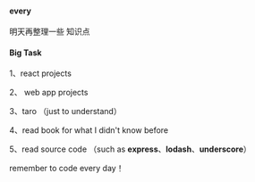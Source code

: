 #### every
明天再整理一些 知识点 

#### Big Task
1、react projects

2、 web app projects

3、taro （just to understand）

4、read book for what I didn't know before

5、read source code （such as **express**、**lodash**、**underscore**）

remember to code every day！

